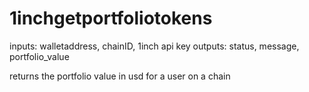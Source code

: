 # 1inchgetportfoliotokens

inputs: walletaddress, chainID, 1inch api key
outputs: status, message, portfolio_value

returns the portfolio value in usd for a user on a chain